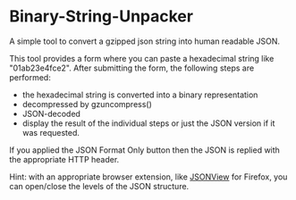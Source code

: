 # Binary-String-Unpacker
A simple tool to convert a gzipped json string into human readable JSON.

This tool provides a form where you can paste a hexadecimal string like "01ab23e4fce2". After submitting the form, the following steps are performed:
- the hexadecimal string is converted into a binary representation
- decompressed by gzuncompress()
- JSON-decoded
- display the result of the individual steps or just the JSON version if it was requested.

If you applied the JSON Format Only button then the JSON is replied with the appropriate HTTP header.

Hint: with an appropriate browser extension, like [JSONView](https://addons.mozilla.org/en-US/firefox/addon/jsonview/) for Firefox, you can open/close the levels of the JSON structure.